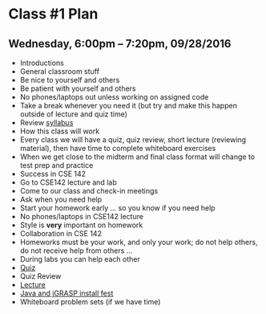 # Class #1 Plan
## Wednesday, 6:00pm – 7:20pm, 09/28/2016
* Introductions
* General classroom stuff
 * Be nice to yourself and others
 * Be patient with yourself and others
 * No phones/laptops out unless working on assigned code
 * Take a break whenever you need it (but try and make this happen outside of lecture and quiz time)
* Review [syllabus](../syllabus.md)
* How this class will work
 * Every class we will have a quiz, quiz review, short lecture (reviewing material), then have time to complete whiteboard exercises
 * When we get close to the midterm and final class format will change to test prep and practice
* Success in CSE 142
 * Go to CSE142 lecture and lab
 * Come to our class and check-in meetings
 * Ask when you need help
 * Start your homework early ... so you know if you need help
 * No phones/laptops in CSE142 lecture
 * Style is __very__ important on homework
* Collaboration in CSE 142
 * Homeworks must be your work, and only your work; do not help others, do not receive help from others ...
 * During labs you can help each other
* [Quiz](quiz.md)
* Quiz Review
* [Lecture](lecture-notes.md)
* [Java and jGRASP install fest](https://courses.cs.washington.edu/courses/cse142/16au/working_at_home.shtml)
* Whiteboard problem sets (if we have time)
 
